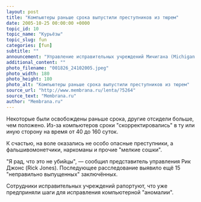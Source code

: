 ```yaml
---
layout: post
title: "Компьютеры раньше срока выпустили преступников из тюрем"
date: 2005-10-25 00:00:00 +0000
topic_id: 10
topic_name: "Курьёзы"
topic_slug: fun
categories: [fun]
subtitle: ""
announcement: "Управление исправительных учреждений Мичигана (Michigan Department of Corrections) в ходе ревизии тюрем штата обнаружило, что за период с октября 2003-го по март 2005 года были — в неправильное время — выпущены на свободу 23 заключённых. Причиной тому стали неназванные проблемы с компьютерными системами."
additional_content: ""
photo_filename: "001826_24102005.jpeg"
photo_width: 180
photo_height: 180
photo_alt: "Компьютеры раньше срока выпустили преступников из тюрем"
source_url: "http://www.membrana.ru/lenta/?5264"
source_text: "Membrana.ru"
author: "Membrana.ru"
---
```

Некоторые были освобождены раньше срока, другие отсидели больше, чем положено. Из-за компьютеров сроки "скорректировались" в ту или иную сторону на время от 40 до 160 суток.

К счастью, на воле оказались не особо опасные преступники, а фальшивомонетчики, наркоманы и прочие "мелкие сошки".

"Я рад, что это не убийцы", — сообщил представитель управления Рик Джонс (Rick Jones). Последующее расследование выявило ещё 15 "неправильно выпущенных" заключённых.

Сотрудники исправительных учреждений рапортуют, что уже предприняли шаги для исправления компьютерной "аномалии".
